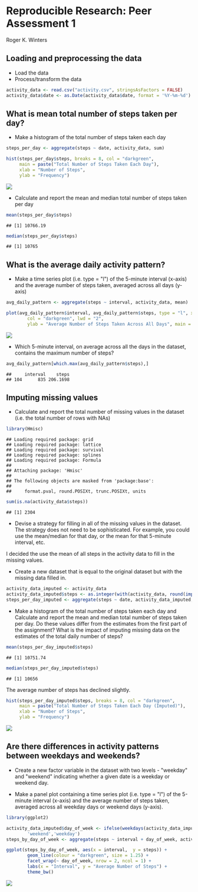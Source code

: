 # Reproducible Research: Peer Assessment 1
Roger K. Winters  


## Loading and preprocessing the data

- Load the data
- Process/transform the data


```r
activity_data <- read.csv("activity.csv", stringsAsFactors = FALSE)
activity_data$date <- as.Date(activity_data$date, format = '%Y-%m-%d')
```

## What is mean total number of steps taken per day?

- Make a histogram of the total number of steps taken each day


```r
steps_per_day <- aggregate(steps ~ date, activity_data, sum)

hist(steps_per_day$steps, breaks = 8, col = "darkgreen",
     main = paste("Total Number of Steps Taken Each Day"), 
     xlab = "Number of Steps", 
     ylab = "Frequency")
```

![](PA1_template_files/figure-html/unnamed-chunk-2-1.png) 

- Calculate and report the mean and median total number of steps taken per day


```r
mean(steps_per_day$steps)
```

```
## [1] 10766.19
```

```r
median(steps_per_day$steps)
```

```
## [1] 10765
```

## What is the average daily activity pattern?

- Make a time series plot (i.e. type = "l") of the 5-minute interval (x-axis) and the average number of steps taken, averaged across all days (y-axis)


```r
avg_daily_pattern <- aggregate(steps ~ interval, activity_data, mean)

plot(avg_daily_pattern$interval, avg_daily_pattern$steps, type = "l", xlab = "5-min Intervals",
        col = "darkgreen", lwd = "2",
        ylab = "Average Number of Steps Taken Across All Days", main = "Average Daily Activity Pattern")
```

![](PA1_template_files/figure-html/unnamed-chunk-4-1.png) 

- Which 5-minute interval, on average across all the days in the dataset, contains the maximum number of steps?


```r
avg_daily_pattern[which.max(avg_daily_pattern$steps),]
```

```
##     interval    steps
## 104      835 206.1698
```

## Imputing missing values

- Calculate and report the total number of missing values in the dataset (i.e. the total number of rows with NAs)


```r
library(Hmisc)
```

```
## Loading required package: grid
## Loading required package: lattice
## Loading required package: survival
## Loading required package: splines
## Loading required package: Formula
## 
## Attaching package: 'Hmisc'
## 
## The following objects are masked from 'package:base':
## 
##     format.pval, round.POSIXt, trunc.POSIXt, units
```

```r
sum(is.na(activity_data$steps))
```

```
## [1] 2304
```

- Devise a strategy for filling in all of the missing values in the dataset. The strategy does not need to be sophisticated. For example, you could use the mean/median for that day, or the mean for that 5-minute interval, etc.

I decided the use the mean of all steps in the activity data to fill in the missing values.

- Create a new dataset that is equal to the original dataset but with the missing data filled in.


```r
activity_data_imputed <- activity_data
activity_data_imputed$steps <- as.integer(with(activity_data, round(impute(steps, mean))))
steps_per_day_imputed <- aggregate(steps ~ date, activity_data_imputed, sum)
```

- Make a histogram of the total number of steps taken each day and Calculate and report the mean and median total number of steps taken per day. Do these values differ from the estimates from the first part of the assignment? What is the impact of imputing missing data on the estimates of the total daily number of steps?


```r
mean(steps_per_day_imputed$steps)
```

```
## [1] 10751.74
```

```r
median(steps_per_day_imputed$steps)
```

```
## [1] 10656
```

The average number of steps has declined slightly.


```r
hist(steps_per_day_imputed$steps, breaks = 8, col = "darkgreen",
     main = paste("Total Number of Steps Taken Each Day (Imputed)"), 
     xlab = "Number of Steps", 
     ylab = "Frequency")
```

![](PA1_template_files/figure-html/unnamed-chunk-9-1.png) 

## Are there differences in activity patterns between weekdays and weekends?

- Create a new factor variable in the dataset with two levels - "weekday" and "weekend" indicating whether a given date is a weekday or weekend day.

- Make a panel plot containing a time series plot (i.e. type = "l") of the 5-minute interval (x-axis) and the average number of steps taken, averaged across all weekday days or weekend days (y-axis).


```r
library(ggplot2)

activity_data_imputed$day_of_week <- ifelse(weekdays(activity_data_imputed$date) %in% c("Saturday", "Sunday"),
        'weekend','weekday')
steps_by_day_of_week <- aggregate(steps ~ interval + day_of_week, activity_data_imputed, mean)

ggplot(steps_by_day_of_week, aes(x = interval,  y = steps)) + 
        geom_line(colour = "darkgreen", size = 1.25) + 
        facet_wrap(~ day_of_week, nrow = 2, ncol = 1) +
        labs(x = "Interval", y = "Average Number of Steps") +
        theme_bw()
```

![](PA1_template_files/figure-html/unnamed-chunk-10-1.png) 
